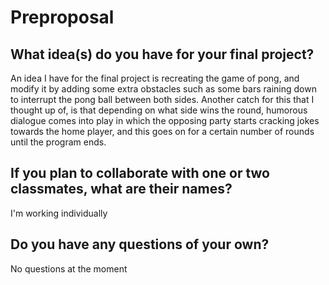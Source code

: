 # Preproposal

## What idea(s) do you have for your final project?

An idea I have for the final project is recreating the game of pong, and 
modify it by adding some extra obstacles such as some bars raining down 
to interrupt the pong ball between both sides. 
Another catch for this that I thought up of, 
is that depending on what side wins the round, 
humorous dialogue comes into play in which the opposing 
party starts cracking jokes towards the home player, 
and this goes on for a certain number of rounds until 
the program ends.


## If you plan to collaborate with one or two classmates, what are their names?

I'm working individually

## Do you have any questions of your own?

No questions at the moment

